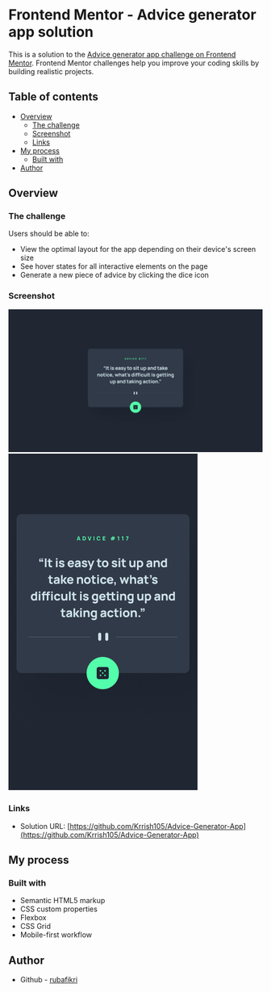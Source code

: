 # Frontend Mentor - Advice generator app solution

This is a solution to the [Advice generator app challenge on Frontend Mentor](https://www.frontendmentor.io/challenges/advice-generator-app-QdUG-13db). Frontend Mentor challenges help you improve your coding skills by building realistic projects.

## Table of contents

- [Overview](#overview)
  - [The challenge](#the-challenge)
  - [Screenshot](#screenshot)
  - [Links](#links)
- [My process](#my-process)
  - [Built with](#built-with)
- [Author](#author)

## Overview

### The challenge

Users should be able to:

- View the optimal layout for the app depending on their device's screen size
- See hover states for all interactive elements on the page
- Generate a new piece of advice by clicking the dice icon

### Screenshot

![](./design/desktop-design.jpg)
![](./design/mobile-design.jpg)

### Links

- Solution URL: [https://github.com/Krrish105/Advice-Generator-App](https://github.com/Krrish105/Advice-Generator-App)

## My process

### Built with

- Semantic HTML5 markup
- CSS custom properties
- Flexbox
- CSS Grid
- Mobile-first workflow

## Author

- Github - [rubafikri](https://github.com/rubafikri)
